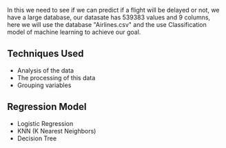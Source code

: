 In this we need to see if we can predict if a flight will be delayed or not, we have a large database, our datasate has 539383 values and 9 columns, here we will use the database "Airlines.csv" and the use Classification model of machine learning to achieve our goal.

## Techniques Used
- Analysis of the data
- The processing of this data
- Grouping variables

## Regression Model
- Logistic Regression
- KNN (K Nearest Neighbors)
- Decision Tree
